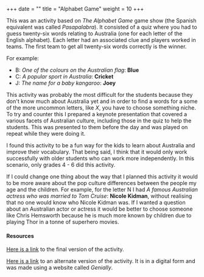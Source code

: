 +++
date = ""
title = "Alphabet Game"
weight = 10
+++

This was an activity based on *The Alphabet Game* game show (the Spanish equivalent was called *Pasapalabra*). It consisted of a quiz where you had to guess twenty-six words relating to Australia (one for each letter of the English alphabet). Each letter had an associated clue and players worked in teams. The first team to get all twenty-six words correctly is the winner.

For example:

* B: *One of the colours on the Australian flag*: **Blue**
* C: *A popular sport in Australia*: **Cricket**
* J: *The name for a baby kangaroo*: **Joey**

This activity was probably the most difficult for the students because they don't know much about Australia yet and in order to find a words for a some of the more uncommon letters, like *X*, you have to choose something niche. To try and counter this I prepared a keynote presentation that covered a various facets of Australian culture, including those in the quiz to help the students. This was presented to them before the day and was played on repeat while they were doing it.

I found this activity to be a fun way for the kids to learn about Australia and improve their vocabulary. That being said, I think that it would only work successfully with older students who can work more independently. In this scenario, only grades 4 - 6 did this activity.

If I could change one thing about the way that I planned this activity it would to be more aware about the pop culture differences between the people my age and the children. For example, for the letter N I had *A famous Australian actress who was married to Tom Cruise*: **Nicole Kidman**, without realising that no one would know who Nicole Kidman was. If I wanted a question about an Australian actor or actress it would be better to choose someone like Chris Hemsworth because he is much more known by children due to playing Thor in a tonne of superhero movies. 

#### Resources

[Here is a link](/assistant-portfolio/img/documents/pasapalabra-de-australia.docx) to the final version of the activity.

[Here is a link](https://view.genial.ly/5c3cdda8633e1c6e51ce3216) to an alternate version of the activity. It is in a digital form and was made using a website called *Genially*.